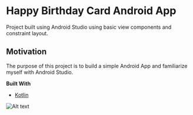 # Happy Birthday Card Android App

Project built using Android Studio using basic view components and constraint layout.

## Motivation
The purpose of this project is to build a simple Android App and familiarize myself with Android Studio.

**Built With**
- [Kotlin](https://kotlinlang.org/)

![Alt text](/HappyBirthday.png?raw=true "Optional Title")
